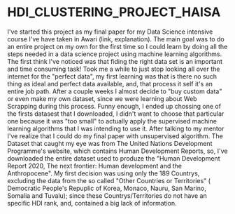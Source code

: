 # HDI_CLUSTERING_PROJECT_HAISA

  I've started this project as my final paper for my Data Science intensive course I've have taken in Awari (link, explanation).
The main goal was to do an entire project on my own for the first time so I could learn by doing all the steps needed in a data science project using machine learning algorithms. The first think I've noticed was that fiding the right data set is an important and time consuming task! Took me a while to just stop looking all over the internet for the "perfect data", my first learning was that is there no such thing as ideal and perfect data available, and, that process it self it's an entire job path. After a couple weeks I almost decide to "buy custom data" or even make my own dataset, since we were learning about Web Scrapping during this process. Funny enough, I ended up chossing one of the firsts datasest that I downloaded, I didn't want to choose that particular one because it was "too small" to actually apply the supervised machine learning algorithms that I was intending to use it. After talking to my mentor I've realize that I could do my final paper with unsupervised algorithm. 
  The Dataset that caught my eye was from The United Nations Development Programme's website, which contains Human Development Reports, so, I've downloaded the entire dataset used to produze the "Human Development Report 2020, The next frontier: Human development and the Anthropocene". My first decision was using only the 189 Countrys, excluding the data from the so called "Other Countries or Territories" ( Democratic People's Repuplic of Korea, Monaco, Nauru, San Marino, Somalia and Tuvalu); since these Countrys/Territories do not have an specific HDI rank, and, contained a big lack of information.


